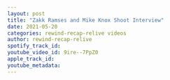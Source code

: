 ```yaml
---
layout: post
title: "Zakk Ramses and Mike Knox Shoot Interview"
date: 2021-05-20
categories: rewind-recap-relive videos
author: rewind-recap-relive
spotify_track_id: 
youtube_video_id: 9ire--7PpZ0
apple_track_id: 
youtube_metadata: 
---
```


